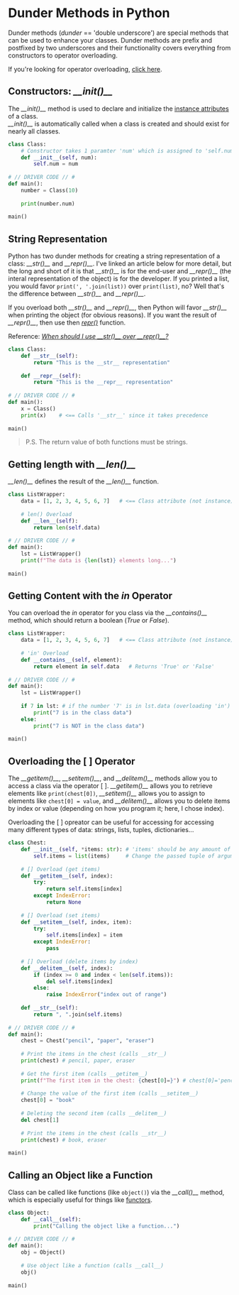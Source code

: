 # Dunder Methods in Python
Dunder methods (_dunder_ == 'double underscore') are special methods that can be used to enhance your classes. Dunder methods are prefix and postfixed by two underscores
and their functionality covers everything from constructors to operator overloading.

If you're looking for operator overloading, [click here](https://github.com/EthanC2/Notes-and-Writeups/blob/main/Python/Object-oriented%20Programming/Operator%20Overloading.md).

## Constructors: _\_\_init()\_\__
The _\_\_init()\_\__ method is used to declare and initialize the [instance attributes](https://github.com/EthanC2/Notes-and-Writeups/blob/main/Python/Object-oriented%20Programming/Classes.md#instance-attributes) of a class. <br />
_\_\_init()\_\__ is automatically called when a class is created and should exist for nearly all classes.

```Python
class Class:
    # Constructor takes 1 paramter 'num' which is assigned to 'self.num'
    def __init__(self, num):
        self.num = num
      
# // DRIVER CODE // #
def main():
    number = Class(10)
    
    print(number.num)
    
main()
```

## String Representation
Python has two dunder methods for creating a string representation of a class: _\_\_str()\_\__ and _\_\_repr()\_\__. I've linked an article below for more detail,
but the long and short of it is that _\_\_str()\_\__ is for the end-user and _\_\_repr()\_\__ (the interal representation of the object) is for the developer. If you 
printed a list, you would favor `print(', '.join(list))` over `print(list)`, no? Well that's the difference between _\_\_str()\_\__ and _\_\_repr()\_\__.

If you overload both _\_\_str()\_\__ and _\_\_repr()\_\__, then Python will favor _\_\_str()\_\__ when printing the object (for obvious reasons). If you want the result
of _\_\_repr()\_\__, then use then [_repr()_](https://www.programiz.com/python-programming/methods/built-in/repr) function.

Reference: [_When should I use \_\_str()\_\_ over \_\_repr()\_\_?_](https://stackoverflow.com/questions/1436703/what-is-the-difference-between-str-and-repr)

```Python
class Class:
    def __str__(self):
        return "This is the __str__ representation"
        
    def __repr__(self):
        return "This is the __repr__ representation"
     
# // DRIVER CODE // # 
def main():
    x = Class()
    print(x)    # <== Calls '__str__' since it takes precedence
    
main()
```
> P.S. The return value of both functions must be strings.

## Getting length with _\_\_len()\_\__
_\_\_len()\_\__ defines the result of the _\_\_len()\_\__ function.

```Python
class ListWrapper:
    data = [1, 2, 3, 4, 5, 6, 7]   # <== Class attribute (not instance)
    
    # len() Overload
    def __len__(self):
        return len(self.data)
      
# // DRIVER CODE // #
def main():
    lst = ListWrapper()
    print(f"The data is {len(lst)} elements long...")
    
main()
```

## Getting Content with the _in_ Operator
You can overload the _in_ operator for you class via the _\_\_contains()\_\__ method, which should return a boolean (_True_ or _False_).

```Python
class ListWrapper:
    data = [1, 2, 3, 4, 5, 6, 7]   # <== Class attribute (not instance)
       
    # 'in' Overload 
    def __contains__(self, element):
        return element in self.data   # Returns 'True' or 'False'
      
# // DRIVER CODE // #
def main():
    lst = ListWrapper()
    
    if 7 in lst: # if the number '7' is in lst.data (overloading 'in')
        print("7 is in the class data")
    else:
        print("7 is NOT in the class data")
    
main()
```

## Overloading the \[ \] Operator
The _\_\_getitem()\_\__, _\_\_setitem()\_\__, and _\_\_delitem()\_\__  methods allow you to access a class via the operator \[ \]. _\_\_getitem()\_\__ allows you to retrieve elements like 
`print(chest[0])`,  _\_\_setitem()\_\__ allows you to assign to elements like `chest[0] = value`, and  _\_\_delitem()\_\__ allows you to delete items by index or value (depending
on how you program it; here, I chose index).

Overloading the \[ \] opreator can be useful for accessing for accessing many different types of data: strings, lists, tuples, dictionaries...
```Python
class Chest:
    def __init__(self, *items: str): # 'items' should be any amount of strings)
        self.items = list(items)     # Change the passed tuple of arguments into a list
    
    # [] Overload (get items)
    def __getitem__(self, index):
        try:
            return self.items[index]
        except IndexError:
            return None
    
    # [] Overload (set items)
    def __setitem__(self, index, item):
        try:
            self.items[index] = item 
        except IndexError:
            pass
        
    # [] Overload (delete items by index)
    def __delitem__(self, index):
        if (index >= 0 and index < len(self.items)):
            del self.items[index]
        else:
            raise IndexError("index out of range")
    
    def __str__(self):
        return ", ".join(self.items)
     
# // DRIVER CODE // # 
def main():
    chest = Chest("pencil", "paper", "eraser")
    
    # Print the items in the chest (calls __str__)
    print(chest) # pencil, paper, eraser
    
    # Get the first item (calls __getitem__)
    print(f"The first item in the chest: {chest[0]=}") # chest[0]='pencil'
    
    # Change the value of the first item (calls __setitem__)
    chest[0] = "book"
    
    # Deleting the second item (calls __delitem__)
    del chest[1]
    
    # Print the items in the chest (calls __str__)
    print(chest) # book, eraser
    
main()
```

## Calling an Object like a Function
Class can be called like functions (like `object()`) via the _\_\_call()\_\__ method, which is especially useful for things like [functors](https://www.geeksforgeeks.org/functors-use-python/).

```Python
class Object:
    def __call__(self):
        print("Calling the object like a function...")
      
# // DRIVER CODE // #
def main():
    obj = Object()
    
    # Use object like a function (calls __call__)
    obj()
    
main()
```
